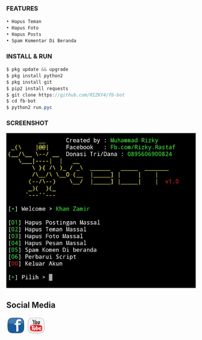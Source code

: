 ### FEATURES
```python
• Hapus Teman 
• Hapus Foto
• Hapus Posts
• Spam Komentar Di Beranda
```
### INSTALL & RUN
```java
$ pkg update && upgrade
$ pkg install python2
$ pkg install git
$ pip2 install requests
$ git clone https://github.com/RIZKY4/fb-bot
$ cd fb-bot
$ python2 run.pyc
```

### SCREENSHOT

![Test Image 1](bosku.jpg)

## Social Media

[![facebook](fb1.png)](https://m.youtube.com)   [![youtube](yt1.png)](https://m.youtube.com) 
